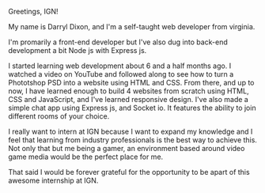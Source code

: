 Greetings, IGN!

My name is Darryl Dixon, and I'm a self-taught web developer from virginia.

I'm promarily a front-end developer but I've also dug into back-end development a bit Node js with Express js.

I started learning web development about 6 and a half months ago. I watched a video on YouTube and followed along to see how to turn a Phototshop PSD into a website using HTML and CSS. From there, and up to now, I have learned enough to build 4 websites from scratch using HTML, CSS and JavaScript, and I've learned responsive design. I've also made a simple chat app using Express js, and Socket io. It features the ability to join different rooms of your choice.

I really want to intern at IGN because I want to expand my knowledge and I feel that learning from industry professionals is the best way to achieve this. Not only that but me being a gamer, an environment based around video game media would be the perfect place for me.

That said I would be forever grateful for the opportunity to be apart of this awesome internship at IGN.